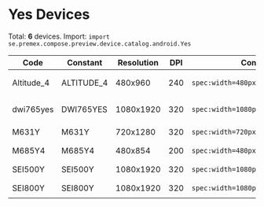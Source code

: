 # Yes Devices

Total: **6** devices. Import: `import se.premex.compose.preview.device.catalog.android.Yes`

| Code | Constant | Resolution | DPI | Compose Spec | Preview Usage |
|------|----------|------------|-----|-------------|---------------|
| Altitude_4 | ALTITUDE_4 | 480x960 | 240 | `spec:width=480px,height=960px,dpi=240` | `@Preview(device = Yes.ALTITUDE_4)` |
| dwi765yes | DWI765YES | 1080x1920 | 320 | `spec:width=1080px,height=1920px,dpi=320` | `@Preview(device = Yes.DWI765YES)` |
| M631Y | M631Y | 720x1280 | 320 | `spec:width=720px,height=1280px,dpi=320` | `@Preview(device = Yes.M631Y)` |
| M685Y4 | M685Y4 | 480x854 | 200 | `spec:width=480px,height=854px,dpi=200` | `@Preview(device = Yes.M685Y4)` |
| SEI500Y | SEI500Y | 1080x1920 | 320 | `spec:width=1080px,height=1920px,dpi=320` | `@Preview(device = Yes.SEI500Y)` |
| SEI800Y | SEI800Y | 1080x1920 | 320 | `spec:width=1080px,height=1920px,dpi=320` | `@Preview(device = Yes.SEI800Y)` |

<!-- Generated automatically. Do not edit manually. -->
